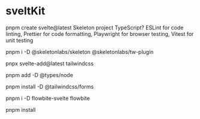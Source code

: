 # sveltKit
pnpm create svelte@latest
 Skeleton project
 TypeScript?
 ESLint for code linting, 
 Prettier for code formatting, 
 Playwright for browser testing,
 Vitest for unit testing

pnpm i -D @skeletonlabs/skeleton @skeletonlabs/tw-plugin

pnpx svelte-add@latest tailwindcss

pnpm add -D @types/node

pnpm install -D @tailwindcss/forms

pnpm i -D flowbite-svelte flowbite

pnpm install